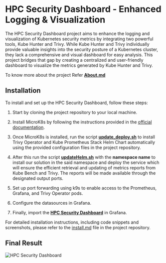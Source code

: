 # **HPC Security Dashboard - Enhanced Logging & Visualization**

The HPC Security Dashboard project aims to enhance the logging and visualization of Kubernetes security metrics by integrating two powerful tools, Kube Hunter and Trivy. While Kube Hunter and Trivy individually provide valuable insights into the security posture of a Kubernetes cluster, they lack a comprehensive and visual dashboard for easy analysis. This project bridges that gap by creating a centralized and user-friendly dashboard to visualize the metrics generated by Kube Hunter and Trivy.

To know more about the project Refer [**About.md**](docs/about.md)

## Installation

To install and set up the HPC Security Dashboard, follow these steps:

1. Start by cloning the project repository to your local machine.

2. Install MicroK8s by following the instructions provided in the [official documentation](https://microk8s.io/docs/getting-started).

3. Once MicroK8s is installed, run the script [**update_deploy.sh**](scripts/update_deploy.sh) to install Trivy Operator and Kube Prometheus Stack Helm Chart automatically using the provided configuration files in the project repository.

4. After this run the script [**updateHelm.sh**](scripts/updateHelm.sh) with the **namespace name** to install our solution in the said namespace and deploy the service which will ensure the efficient retrieval and updating of metrics reports from Kube Bench and Trivy. The reports will be made available through the designated output ports.

5. Set up port forwarding using k9s to enable access to the Prometheus, Grafana, and Trivy Operator pods.

6. Configure the datasources in Grafana.

9. Finally, import the [**HPC Security Dashboard**](Grafana/CIS%20FINALIZED-1682301002017.json) in Grafana.

For detailed installation instructions, including code snippets and screenshots, please refer to the [install.md](docs/install.md) file in the project repository.

## Final Result

![HPC Security Dashboard](https://github.com/AP-XD/HPE-CTY-HPC-Security-Dashboard/assets/63340491/c8ccacec-7c30-40f0-a75d-25ede39b9665)
